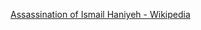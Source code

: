 [Assassination of Ismail Haniyeh - Wikipedia](https://en.wikipedia.org/wiki/Assassination_of_Ismail_Haniyeh)